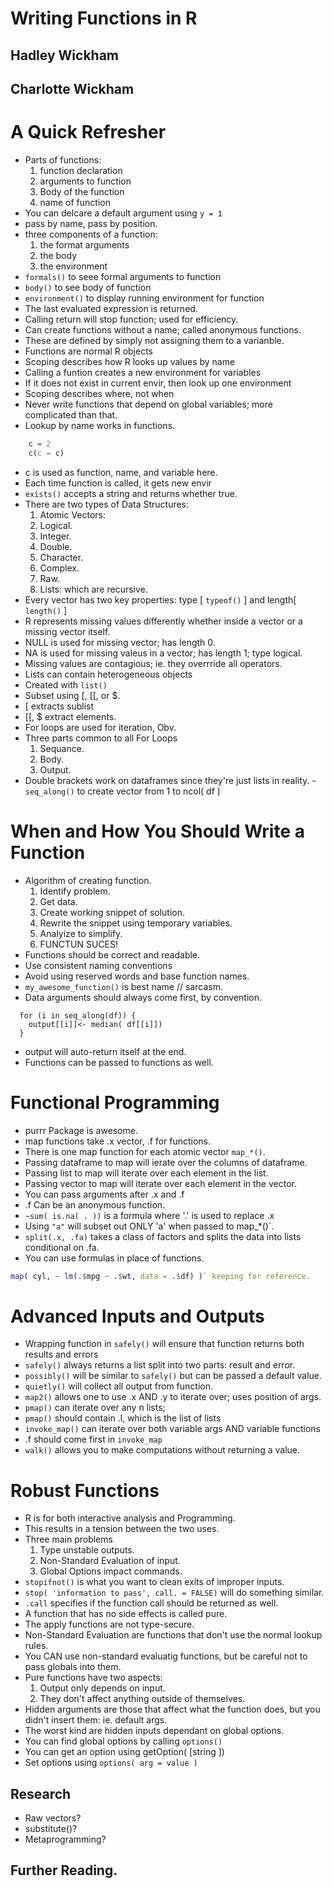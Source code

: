 # Writing Functions in R
## Hadley Wickham
## Charlotte Wickham

# A Quick Refresher
- Parts of functions:
  1. function declaration
  2. arguments to function
  3. Body of the function
  4. name of function
- You can delcare a default argument using `y = 1`
- pass by name, pass by position.
- three components of a function:
  1. the format arguments
  2. the body
  3. the environment
- `formals()` to seee formal arguments to function
- `body()` to see body of function
- `environment()` to display running environment for function
- The last evaluated expression is returned.
- Calling return will stop function; used for efficiency.
- Can create functions without a name; called anonymous functions.
- These are defined by simply not assigning them to a varianble.
- Functions are normal R objects
- Scoping describes how R looks up values by name
- Calling a funtion creates a new environment for variables
- If it does not exist in current envir, then look up one environment
- Scoping describes where, not when
- Never write functions that depend on global variables; more complicated than that.
- Lookup by name works in functions.
```r
	c = 2
	c(c = c)
```
- c is used as function, name, and variable here.
- Each time function is called, it gets new envir
- `exists()` accepts a string and returns whether true.
- There are two types of Data Structures:
  1. Atomic Vectors:
  	1. Logical.
  	2. Integer.
  	3. Double.
  	4. Character.
  	5. Complex.
  	6. Raw.
  2. Lists: which are recursive.
- Every vector has two key properties: type [ `typeof()` ] and length[ `length()` ]
- R represents missing values differently whether inside a vector or a missing vector itself.
- NULL is used for missing vector; has length 0.
- NA is used for missing valeus in a vector; has length 1; type logical.
- Missing values are contagious; ie. they overrride all operators.
- Lists can contain heterogeneous objects
- Created with `list()`
- Subset using [, [[, or $.
- [ extracts sublist
- [[, $ extract elements.
- For loops are used for iteration, Obv.
- Three parts common to all For Loops
  1. Sequance.
  2. Body.
  3. Output.
- Double brackets work on dataframes since they're just lists in reality.
-`seq_along()` to create vector from 1 to ncol( df )

# When and How You Should Write a Function
- Algorithm of creating function.
  1. Identify problem.
  2. Get data.
  3. Create working snippet of solution.
  4. Rewrite the snippet using temporary variables.
  5. Analyize to simplify.
  6. FUNCTUN SUCES!
- Functions should be correct and readable.
- Use consistent naming conventions
- Avoid using reserved words and base function names.
- `my_awesome_function()` is best name // sarcasm.
- Data arguments should always come first, by convention.
```
  for (i in seq_along(df)) {            
    output[[i]]<- median( df[[i]])
  }
```
- output will auto-return itself at the end.
- Functions can be passed to functions as well.

# Functional Programming
- purrr Package is awesome.
- map functions take .x vector, .f for functions.
- There is one map function for each atomic vector `map_*()`.
- Passing dataframe to map will ierate over the columns of dataframe.
- Passing list to map will iterate over each element in the list.
- Passing vector to map will iterate over each element in the vector.
- You can pass arguments after .x and .f
- .f Can be an anonymous function.
- `~sum( is.na( . ))` is a formula where '.' is used to replace .x
- Using `"a"` will subset out ONLY 'a' when passed to map_*()`.
- `split(.x, .fa)` takes a class of factors and splits the data into lists conditional on .fa.
- You can use formulas in place of functions.
```r
map( cyl, ~ lm(.$mpg ~ .$wt, data = .$df) )` keeping for reference.
```

# Advanced Inputs and Outputs
- Wrapping function in `safely()` will ensure that function returns both results and errors
- `safely()` always returns a list split into two parts: result and error.
- `possibly()` will be similar to `safely()` but can be passed a default value.
- `quietly()` will collect all output from function.
- `map2()` allows one to use .x AND .y to iterate over; uses position of args.
- `pmap()` can iterate over any n lists;
- `pmap()` should contain .l, which is the list of lists
- `invoke_map()` can iterate over both variable args AND variable functions
- .f should come first in `invoke_map`
- `walk()` allows you to make computations without returning a value.

# Robust Functions
- R is for both interactive analysis and Programming.
- This results in a tension between the two uses.
- Three main problems
  1. Type unstable outputs.
  2. Non-Standard Evaluation of input.
  3. Global Options impact commands.
- `stopifnot()` is what you want to clean exits of improper inputs.
- `stop( 'information to pass', call. = FALSE)` will do something similar.
- `.call` specifies if the function call should be returned as well. 
- A function that has no side effects is called pure.
- The apply functions are not type-secure.
- Non-Standard Evaluation are functions that don't use the normal lookup rules.
- You CAN use non-standard evaluatig functions, but be careful not to pass globals into them.
- Pure functions have two aspects:
  1. Output only depends on input.
  2. They don't affect anything outside of themselves.
- Hidden arguments are those that affect what the function does, but you didn't insert them: ie. default args.
- The worst kind are hidden inputs dependant on global options.
- You can find global options by calling `options()`
- You can get an option using getOption( [string ])
- Set options using `options( arg = value )`

## Research
- Raw vectors?
- substitute()?
- Metaprogramming?  

## Further Reading.
